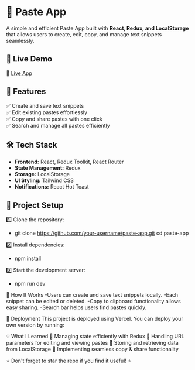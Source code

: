  # 📝 Paste App  

A simple and efficient Paste App built with **React, Redux, and LocalStorage** that allows users to create, edit, copy, and manage text snippets seamlessly.  

## 🚀 Live Demo  
🔗 [Live App](https://paste-app-iota-six.vercel.app)  

## 📌 Features  
✅ Create and save text snippets  
✅ Edit existing pastes effortlessly  
✅ Copy and share pastes with one click  
✅ Search and manage all pastes efficiently  

## 🛠 Tech Stack  
- **Frontend:** React, Redux Toolkit, React Router  
- **State Management:** Redux  
- **Storage:** LocalStorage  
- **UI Styling:** Tailwind CSS  
- **Notifications:** React Hot Toast  

## 📂 Project Setup  

1️⃣ Clone the repository:  

- git clone https://github.com/your-username/paste-app.git
cd paste-app

2️⃣ Install dependencies:
- npm install

3️⃣ Start the development server:
- npm run dev

📌 How It Works
-Users can create and save text snippets locally.
-Each snippet can be edited or deleted.
-Copy to clipboard functionality allows easy sharing.
-Search bar helps users find pastes quickly.

🚀 Deployment
This project is deployed using Vercel. You can deploy your own version by running:
 
 
💡 What I Learned
📌 Managing state efficiently with Redux
📌 Handling URL parameters for editing and viewing pastes
📌 Storing and retrieving data from LocalStorage
📌 Implementing seamless copy & share functionality

⭐ Don't forget to star the repo if you find it useful! ⭐

 
  

 
